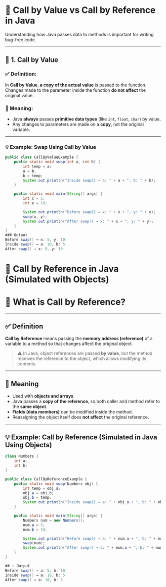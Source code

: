# 🔁 Call by Value vs Call by Reference in Java

Understanding how Java passes data to methods is important for writing bug-free code.

---

## 📘 1. Call by Value

### ✅ Definition:
In **Call by Value**, **a copy of the actual value** is passed to the function. Changes made to the parameter inside the function **do not affect** the original value.

### 📙 Meaning:
- Java **always** passes **primitive data types** (like `int`, `float`, `char`) by value.
- Any changes to parameters are made on a **copy**, not the original variable.

---

### 💡 Example: Swap Using Call by Value

```java
public class CallByValueExample {
    public static void swap(int a, int b) {
        int temp = a;
        a = b;
        b = temp;
        System.out.println("Inside swap() → a: " + a + ", b: " + b);
    }

    public static void main(String[] args) {
        int x = 5;
        int y = 10;

        System.out.println("Before swap() → x: " + x + ", y: " + y);
        swap(x, y);
        System.out.println("After swap() → x: " + x + ", y: " + y);
    }
}
### Output
Before swap() → x: 5, y: 10  
Inside swap() → a: 10, b: 5  
After swap() → x: 5, y: 10
```

# 🔁 Call by Reference in Java (Simulated with Objects)
# 📌 What is Call by Reference?

---

## ✅ Definition

**Call by Reference** means passing the **memory address (reference)** of a variable to a method so that changes affect the original object.

> ⚠️ In Java, object references are passed **by value**, but the method receives the reference to the object, which allows modifying its contents.

---

## 📙 Meaning

- Used with **objects and arrays**.
- Java passes a **copy of the reference**, so both caller and method refer to the **same object**.
- **Fields (data members)** can be modified inside the method.
- Reassigning the object itself does **not affect** the original reference.

---

## 💡 Example: Call by Reference (Simulated in Java Using Objects)

```java
class Numbers {
    int a;
    int b;
}

public class CallByReferenceExample {
    public static void swap(Numbers obj) {
        int temp = obj.a;
        obj.a = obj.b;
        obj.b = temp;
        System.out.println("Inside swap() → a: " + obj.a + ", b: " + obj.b);
    }

    public static void main(String[] args) {
        Numbers num = new Numbers();
        num.a = 5;
        num.b = 10;

        System.out.println("Before swap() → a: " + num.a + ", b: " + num.b);
        swap(num);
        System.out.println("After swap() → a: " + num.a + ", b: " + num.b);
    }
}

## 💡 Output
Before swap() → a: 5, b: 10  
Inside swap() → a: 10, b: 5  
After swap() → a: 10, b: 5
```
